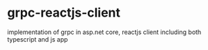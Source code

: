 # grpc-reactjs-client
implementation of grpc in asp.net core, reactjs client including both typescript and js app
